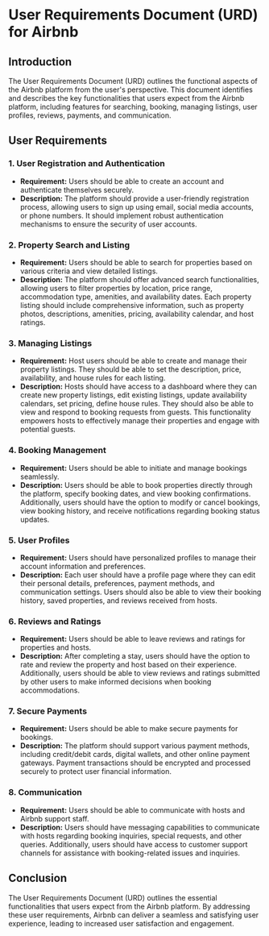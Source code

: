# User Requirements Document (URD) for Airbnb

## Introduction
The User Requirements Document (URD) outlines the functional aspects of the Airbnb platform from the user's perspective. This document identifies and describes the key functionalities that users expect from the Airbnb platform, including features for searching, booking, managing listings, user profiles, reviews, payments, and communication.

## User Requirements

### 1. User Registration and Authentication
- **Requirement:** Users should be able to create an account and authenticate themselves securely.
- **Description:** The platform should provide a user-friendly registration process, allowing users to sign up using email, social media accounts, or phone numbers. It should implement robust authentication mechanisms to ensure the security of user accounts.

### 2. Property Search and Listing
- **Requirement:** Users should be able to search for properties based on various criteria and view detailed listings.
- **Description:** The platform should offer advanced search functionalities, allowing users to filter properties by location, price range, accommodation type, amenities, and availability dates. Each property listing should include comprehensive information, such as property photos, descriptions, amenities, pricing, availability calendar, and host ratings.

### 3. Managing Listings
- **Requirement:** Host users should be able to create and manage their property listings. They should be able to set the description, price, availability, and house rules for each listing.
- **Description:** Hosts should have access to a dashboard where they can create new property listings, edit existing listings, update availability calendars, set pricing, define house rules. They should also be able to view and respond to booking requests from guests. This functionality empowers hosts to effectively manage their properties and engage with potential guests.
  
### 4. Booking Management
- **Requirement:** Users should be able to initiate and manage bookings seamlessly.
- **Description:** Users should be able to book properties directly through the platform, specify booking dates, and view booking confirmations. Additionally, users should have the option to modify or cancel bookings, view booking history, and receive notifications regarding booking status updates.

### 5. User Profiles
- **Requirement:** Users should have personalized profiles to manage their account information and preferences.
- **Description:** Each user should have a profile page where they can edit their personal details, preferences, payment methods, and communication settings. Users should also be able to view their booking history, saved properties, and reviews received from hosts.

### 6. Reviews and Ratings
- **Requirement:** Users should be able to leave reviews and ratings for properties and hosts.
- **Description:** After completing a stay, users should have the option to rate and review the property and host based on their experience. Additionally, users should be able to view reviews and ratings submitted by other users to make informed decisions when booking accommodations.

### 7. Secure Payments
- **Requirement:** Users should be able to make secure payments for bookings.
- **Description:** The platform should support various payment methods, including credit/debit cards, digital wallets, and other online payment gateways. Payment transactions should be encrypted and processed securely to protect user financial information.

### 8. Communication
- **Requirement:** Users should be able to communicate with hosts and Airbnb support staff.
- **Description:** Users should have messaging capabilities to communicate with hosts regarding booking inquiries, special requests, and other queries. Additionally, users should have access to customer support channels for assistance with booking-related issues and inquiries.

## Conclusion
The User Requirements Document (URD) outlines the essential functionalities that users expect from the Airbnb platform. By addressing these user requirements, Airbnb can deliver a seamless and satisfying user experience, leading to increased user satisfaction and engagement.
